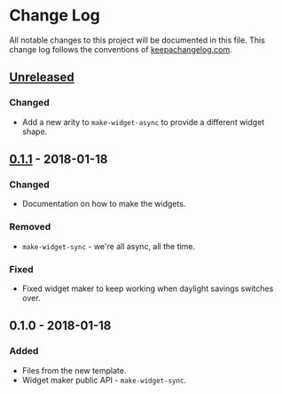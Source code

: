 # Change Log
All notable changes to this project will be documented in this file. This change log follows the conventions of [keepachangelog.com](http://keepachangelog.com/).

## [Unreleased]
### Changed
- Add a new arity to `make-widget-async` to provide a different widget shape.

## [0.1.1] - 2018-01-18
### Changed
- Documentation on how to make the widgets.

### Removed
- `make-widget-sync` - we're all async, all the time.

### Fixed
- Fixed widget maker to keep working when daylight savings switches over.

## 0.1.0 - 2018-01-18
### Added
- Files from the new template.
- Widget maker public API - `make-widget-sync`.

[Unreleased]: https://github.com/your-name/clojured-monster/compare/0.1.1...HEAD
[0.1.1]: https://github.com/your-name/clojured-monster/compare/0.1.0...0.1.1
